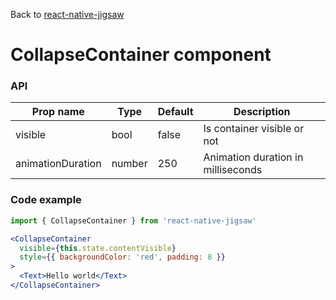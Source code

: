 Back to [react-native-jigsaw](../../README.md)

CollapseContainer component
================
### API
Prop name         | Type      | Default | Description
----------------- | --------- | ------- | ------------------
visible           | bool      | false   | Is container visible or not
animationDuration | number    | 250     | Animation duration in milliseconds

### Code example

```jsx
import { CollapseContainer } from 'react-native-jigsaw'

<CollapseContainer
  visible={this.state.contentVisible}
  style={{ backgroundColor: 'red', padding: 8 }}
>
  <Text>Hello world</Text>
</CollapseContainer>
```
